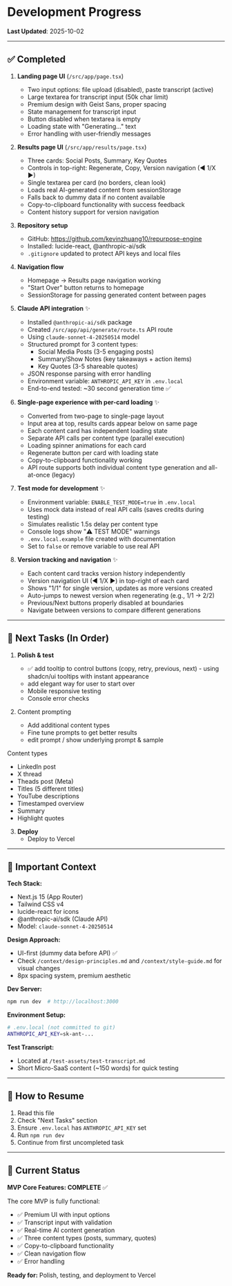 # Development Progress

**Last Updated**: 2025-10-02

---

## ✅ Completed

1. **Landing page UI** (`/src/app/page.tsx`)
   - Two input options: file upload (disabled), paste transcript (active)
   - Large textarea for transcript input (50k char limit)
   - Premium design with Geist Sans, proper spacing
   - State management for transcript input
   - Button disabled when textarea is empty
   - Loading state with "Generating..." text
   - Error handling with user-friendly messages

2. **Results page UI** (`/src/app/results/page.tsx`)
   - Three cards: Social Posts, Summary, Key Quotes
   - Controls in top-right: Regenerate, Copy, Version navigation (◀ 1/X ▶)
   - Single textarea per card (no borders, clean look)
   - Loads real AI-generated content from sessionStorage
   - Falls back to dummy data if no content available
   - Copy-to-clipboard functionality with success feedback
   - Content history support for version navigation

3. **Repository setup**
   - GitHub: https://github.com/kevinzhuang10/repurpose-engine
   - Installed: lucide-react, @anthropic-ai/sdk
   - `.gitignore` updated to protect API keys and local files

4. **Navigation flow**
   - Homepage → Results page navigation working
   - "Start Over" button returns to homepage
   - SessionStorage for passing generated content between pages

5. **Claude API integration** ✨
   - Installed `@anthropic-ai/sdk` package
   - Created `/src/app/api/generate/route.ts` API route
   - Using `claude-sonnet-4-20250514` model
   - Structured prompt for 3 content types:
     - Social Media Posts (3-5 engaging posts)
     - Summary/Show Notes (key takeaways + action items)
     - Key Quotes (3-5 shareable quotes)
   - JSON response parsing with error handling
   - Environment variable: `ANTHROPIC_API_KEY` in `.env.local`
   - End-to-end tested: ~30 second generation time ✅

6. **Single-page experience with per-card loading** ✨
   - Converted from two-page to single-page layout
   - Input area at top, results cards appear below on same page
   - Each content card has independent loading state
   - Separate API calls per content type (parallel execution)
   - Loading spinner animations for each card
   - Regenerate button per card with loading state
   - Copy-to-clipboard functionality working
   - API route supports both individual content type generation and all-at-once (legacy)

7. **Test mode for development** ✨
   - Environment variable: `ENABLE_TEST_MODE=true` in `.env.local`
   - Uses mock data instead of real API calls (saves credits during testing)
   - Simulates realistic 1.5s delay per content type
   - Console logs show "⚠️ TEST MODE" warnings
   - `.env.local.example` file created with documentation
   - Set to `false` or remove variable to use real API

8. **Version tracking and navigation** ✨
   - Each content card tracks version history independently
   - Version navigation UI (◀ 1/X ▶) in top-right of each card
   - Shows "1/1" for single version, updates as more versions created
   - Auto-jumps to newest version when regenerating (e.g., 1/1 → 2/2)
   - Previous/Next buttons properly disabled at boundaries
   - Navigate between versions to compare different generations

---

## 🔄 Next Tasks (In Order)

1. **Polish & test**
   - ✅ add tooltip to control buttons (copy, retry, previous, next) - using shadcn/ui tooltips with instant appearance
   - add elegant way for user to start over
   - Mobile responsive testing
   - Console error checks

2. Content prompting
   - Add additional content types
   - Fine tune prompts to get better results
   - edit prompt / show underlying prompt & sample


Content types
- LinkedIn post
- X thread
- Theads post (Meta) 
- Titles (5 different titles)
- YouTube descriptions
- Timestamped overview
- Summary
- Highlight quotes


3. **Deploy**
   - Deploy to Vercel


---

## 📝 Important Context

**Tech Stack:**
- Next.js 15 (App Router)
- Tailwind CSS v4
- lucide-react for icons
- @anthropic-ai/sdk (Claude API)
- Model: `claude-sonnet-4-20250514`

**Design Approach:**
- UI-first (dummy data before API) ✅
- Check `/context/design-principles.md` and `/context/style-guide.md` for visual changes
- 8px spacing system, premium aesthetic

**Dev Server:**
```bash
npm run dev  # http://localhost:3000
```

**Environment Setup:**
```bash
# .env.local (not committed to git)
ANTHROPIC_API_KEY=sk-ant-...
```

**Test Transcript:**
- Located at `/test-assets/test-transcript.md`
- Short Micro-SaaS content (~150 words) for quick testing

---

## 🔧 How to Resume

1. Read this file
2. Check "Next Tasks" section
3. Ensure `.env.local` has `ANTHROPIC_API_KEY` set
4. Run `npm run dev`
5. Continue from first uncompleted task

---

## 🎯 Current Status

**MVP Core Features: COMPLETE** ✅

The core MVP is fully functional:
- ✅ Premium UI with input options
- ✅ Transcript input with validation
- ✅ Real-time AI content generation
- ✅ Three content types (posts, summary, quotes)
- ✅ Copy-to-clipboard functionality
- ✅ Clean navigation flow
- ✅ Error handling

**Ready for:** Polish, testing, and deployment to Vercel

